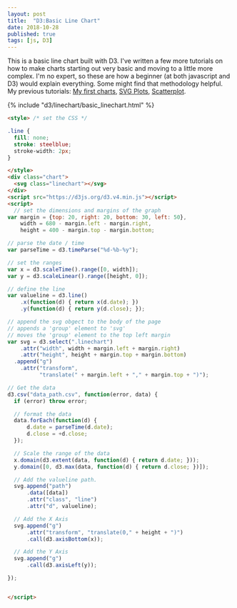 ```yaml
---
layout: post
title:  "D3:Basic Line Chart"
date: 2018-10-28
published: true
tags: [js, D3]
---
```


This is a basic line chart built with D3.  I've written a few more tutorials on how to make charts starting out very basic and moving to a little more complex.  I'm no expert, so these are how a beginner (at both javascript and D3) would explain everything.  Some might find that methodology helpful. My previous tutorials: [My first charts](web_dev_notes/2018-10-08-d3js_first_charts), [SVG Plots](web_dev_notes/2018-10-08-d3js_svg_charts), [Scatterplot](web_dev_notes/2018-10-28-basic_lineChart).

{% include "d3/linechart/basic_linechart.html" %}

```html
<style> /* set the CSS */

.line {
  fill: none;
  stroke: steelblue;
  stroke-width: 2px;
}

</style>
<div class="chart">
  <svg class="linechart"></svg>
</div>
<script src="https://d3js.org/d3.v4.min.js"></script>
<script>
  // set the dimensions and margins of the graph
var margin = {top: 20, right: 20, bottom: 30, left: 50},
    width = 680 - margin.left - margin.right,
    height = 400 - margin.top - margin.bottom;

// parse the date / time
var parseTime = d3.timeParse("%d-%b-%y");

// set the ranges
var x = d3.scaleTime().range([0, width]);
var y = d3.scaleLinear().range([height, 0]);

// define the line
var valueline = d3.line()
    .x(function(d) { return x(d.date); })
    .y(function(d) { return y(d.close); });

// append the svg obgect to the body of the page
// appends a 'group' element to 'svg'
// moves the 'group' element to the top left margin
var svg = d3.select(".linechart")
    .attr("width", width + margin.left + margin.right)
    .attr("height", height + margin.top + margin.bottom)
  .append("g")
    .attr("transform",
          "translate(" + margin.left + "," + margin.top + ")");

// Get the data
d3.csv("data_path.csv", function(error, data) {
  if (error) throw error;

  // format the data
  data.forEach(function(d) {
      d.date = parseTime(d.date);
      d.close = +d.close;
  });

  // Scale the range of the data
  x.domain(d3.extent(data, function(d) { return d.date; }));
  y.domain([0, d3.max(data, function(d) { return d.close; })]);

  // Add the valueline path.
  svg.append("path")
      .data([data])
      .attr("class", "line")
      .attr("d", valueline);

  // Add the X Axis
  svg.append("g")
      .attr("transform", "translate(0," + height + ")")
      .call(d3.axisBottom(x));

  // Add the Y Axis
  svg.append("g")
      .call(d3.axisLeft(y));

});


</script>

```
